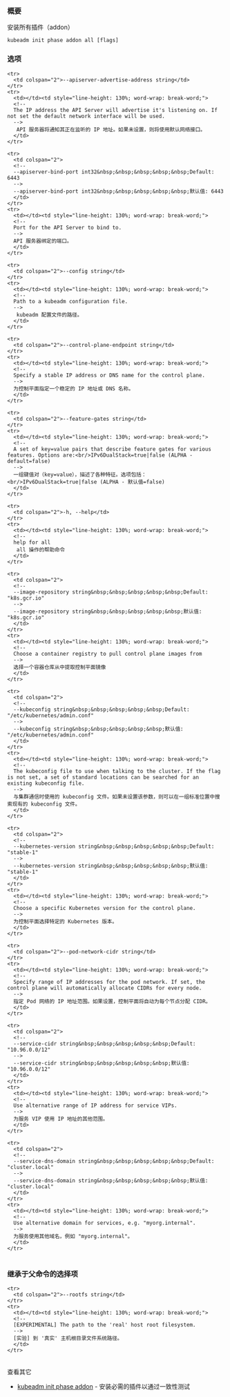 
<!--
### Synopsis
-->
### 概要


<!--
Install all the addons
-->
安装所有插件（addon）

```
kubeadm init phase addon all [flags]
```

<!--
### Options
-->
### 选项

<table style="width: 100%; table-layout: fixed;">
  <colgroup>
    <col span="1" style="width: 10px;" />
    <col span="1" />
  </colgroup>
  <tbody>

    <tr>
      <td colspan="2">--apiserver-advertise-address string</td>
    </tr>
    <tr>
      <td></td><td style="line-height: 130%; word-wrap: break-word;">
      <!--
      The IP address the API Server will advertise it's listening on. If not set the default network interface will be used.
      -->
       API 服务器将通知其正在监听的 IP 地址。如果未设置，则将使用默认网络接口。
      </td>
    </tr>

    <tr>
      <td colspan="2">
      <!--
      --apiserver-bind-port int32&nbsp;&nbsp;&nbsp;&nbsp;&nbsp;Default: 6443
      -->
      --apiserver-bind-port int32&nbsp;&nbsp;&nbsp;&nbsp;&nbsp;默认值: 6443
      </td>
    </tr>
    <tr>
      <td></td><td style="line-height: 130%; word-wrap: break-word;">
      <!--
      Port for the API Server to bind to.
      -->
      API 服务器绑定的端口。
      </td>
    </tr>

    <tr>
      <td colspan="2">--config string</td>
    </tr>
    <tr>
      <td></td><td style="line-height: 130%; word-wrap: break-word;">
      <!--
      Path to a kubeadm configuration file.
      -->
       kubeadm 配置文件的路径。
      </td>
    </tr>

    <tr>
      <td colspan="2">--control-plane-endpoint string</td>
    </tr>
    <tr>
      <td></td><td style="line-height: 130%; word-wrap: break-word;">
      <!--
      Specify a stable IP address or DNS name for the control plane.
      -->
      为控制平面指定一个稳定的 IP 地址或 DNS 名称。
      </td>
    </tr>

    <tr>
      <td colspan="2">--feature-gates string</td>
    </tr>
    <tr>
      <td></td><td style="line-height: 130%; word-wrap: break-word;">
      <!--
      A set of key=value pairs that describe feature gates for various features. Options are:<br/>IPv6DualStack=true|false (ALPHA - default=false)
      -->
      一组键值对（key=value），描述了各种特征。选项包括：<br/>IPv6DualStack=true|false (ALPHA - 默认值=false)
      </td>
    </tr>

    <tr>
      <td colspan="2">-h, --help</td>
    </tr>
    <tr>
      <td></td><td style="line-height: 130%; word-wrap: break-word;">
      <!--
      help for all
       all 操作的帮助命令
      </td>
    </tr>

    <tr>
      <td colspan="2">
      <!--
      --image-repository string&nbsp;&nbsp;&nbsp;&nbsp;&nbsp;Default: "k8s.gcr.io"
      -->
      --image-repository string&nbsp;&nbsp;&nbsp;&nbsp;&nbsp;默认值: "k8s.gcr.io"
      </td>
    </tr>
    <tr>
      <td></td><td style="line-height: 130%; word-wrap: break-word;">
      <!--
      Choose a container registry to pull control plane images from
      -->
      选择一个容器仓库从中提取控制平面镜像
      </td>
    </tr>

    <tr>
      <td colspan="2">
      <!--
      --kubeconfig string&nbsp;&nbsp;&nbsp;&nbsp;&nbsp;Default: "/etc/kubernetes/admin.conf"
      -->
      --kubeconfig string&nbsp;&nbsp;&nbsp;&nbsp;&nbsp;默认值: "/etc/kubernetes/admin.conf"
      </td>
    </tr>
    <tr>
      <td></td><td style="line-height: 130%; word-wrap: break-word;">
      <!--
      The kubeconfig file to use when talking to the cluster. If the flag is not set, a set of standard locations can be searched for an existing kubeconfig file.
      -->
      与集群通信时使用的 kubeconfig 文件。如果未设置该参数，则可以在一组标准位置中搜索现有的 kubeconfig 文件。
      </td>
    </tr>

    <tr>
      <td colspan="2">
      <!--
      --kubernetes-version string&nbsp;&nbsp;&nbsp;&nbsp;&nbsp;Default: "stable-1"
      -->
      --kubernetes-version string&nbsp;&nbsp;&nbsp;&nbsp;&nbsp;默认值: "stable-1"
      </td>
    </tr>
    <tr>
      <td></td><td style="line-height: 130%; word-wrap: break-word;">
      <!--
      Choose a specific Kubernetes version for the control plane.
      -->
      为控制平面选择特定的 Kubernetes 版本。
      </td>
    </tr>

    <tr>
      <td colspan="2">--pod-network-cidr string</td>
    </tr>
    <tr>
      <td></td><td style="line-height: 130%; word-wrap: break-word;">
      <!--
      Specify range of IP addresses for the pod network. If set, the control plane will automatically allocate CIDRs for every node.
      -->
      指定 Pod 网络的 IP 地址范围。如果设置，控制平面将自动为每个节点分配 CIDR。
      </td>
    </tr>

    <tr>
      <td colspan="2">
      <!--
      --service-cidr string&nbsp;&nbsp;&nbsp;&nbsp;&nbsp;Default: "10.96.0.0/12"
      -->
      --service-cidr string&nbsp;&nbsp;&nbsp;&nbsp;&nbsp;默认值: "10.96.0.0/12"
      </td>
    </tr>
    <tr>
      <td></td><td style="line-height: 130%; word-wrap: break-word;">
      <!--
      Use alternative range of IP address for service VIPs.
      -->
      为服务 VIP 使用 IP 地址的其他范围。
      </td>
    </tr>

    <tr>
      <td colspan="2">
      <!--
      --service-dns-domain string&nbsp;&nbsp;&nbsp;&nbsp;&nbsp;Default: "cluster.local"
      -->
      --service-dns-domain string&nbsp;&nbsp;&nbsp;&nbsp;&nbsp;默认值: "cluster.local"
      </td>
    </tr>
    <tr>
      <td></td><td style="line-height: 130%; word-wrap: break-word;">
      <!--
      Use alternative domain for services, e.g. "myorg.internal".
      -->
      为服务使用其他域名，例如 "myorg.internal"。
      </td>
    </tr>

  </tbody>
</table>



<!--
### Options inherited from parent commands
-->
### 继承于父命令的选择项

<table style="width: 100%; table-layout: fixed;">
  <colgroup>
    <col span="1" style="width: 10px;" />
    <col span="1" />
  </colgroup>
  <tbody>

    <tr>
      <td colspan="2">--rootfs string</td>
    </tr>
    <tr>
      <td></td><td style="line-height: 130%; word-wrap: break-word;">
      <!--
      [EXPERIMENTAL] The path to the 'real' host root filesystem.
      -->
      [实验] 到 '真实' 主机根目录文件系统路径。
      </td>
    </tr>

  </tbody>
</table>



<!-- 
SEE ALSO 
-->
查看其它

<!--
* [kubeadm init phase addon](kubeadm_init_phase_addon.md)	 - Install required addons for passing Conformance tests
-->
* [kubeadm init phase addon](kubeadm_init_phase_addon.md)	 - 安装必需的插件以通过一致性测试

